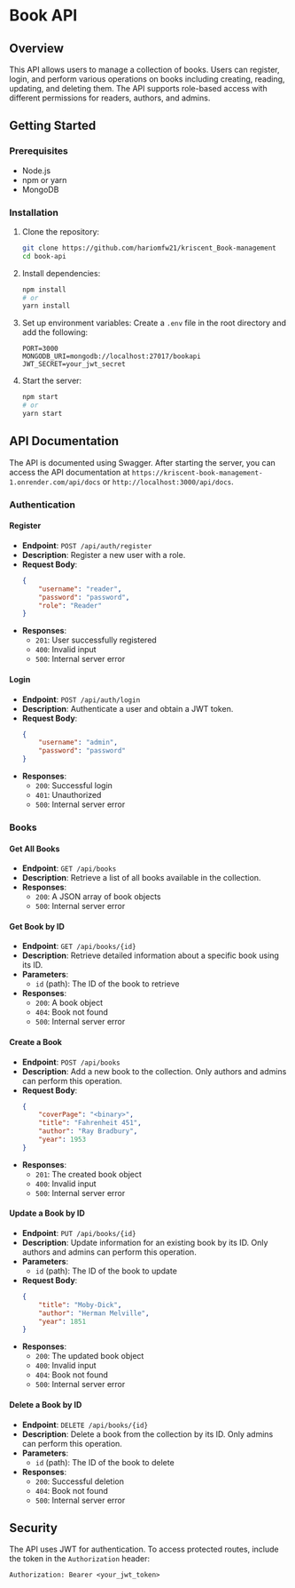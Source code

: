 # Book API

## Overview

This API allows users to manage a collection of books. Users can register, login, and perform various operations on books including creating, reading, updating, and deleting them. The API supports role-based access with different permissions for readers, authors, and admins.

## Getting Started

### Prerequisites

- Node.js
- npm or yarn
- MongoDB

### Installation

1. Clone the repository:
    ```bash
    git clone https://github.com/hariomfw21/kriscent_Book-management
    cd book-api
    ```

2. Install dependencies:
    ```bash
    npm install
    # or
    yarn install
    ```

3. Set up environment variables:
    Create a `.env` file in the root directory and add the following:
    ```env
    PORT=3000
    MONGODB_URI=mongodb://localhost:27017/bookapi
    JWT_SECRET=your_jwt_secret
    ```

4. Start the server:
    ```bash
    npm start
    # or
    yarn start
    ```

## API Documentation

The API is documented using Swagger. After starting the server, you can access the API documentation at `https://kriscent-book-management-1.onrender.com/api/docs` or `http://localhost:3000/api/docs`.

### Authentication

#### Register

- **Endpoint**: `POST /api/auth/register`
- **Description**: Register a new user with a role.
- **Request Body**:
    ```json
    {
        "username": "reader",
        "password": "password",
        "role": "Reader"
    }
    ```
- **Responses**:
    - `201`: User successfully registered
    - `400`: Invalid input
    - `500`: Internal server error

#### Login

- **Endpoint**: `POST /api/auth/login`
- **Description**: Authenticate a user and obtain a JWT token.
- **Request Body**:
    ```json
    {
        "username": "admin",
        "password": "password"
    }
    ```
- **Responses**:
    - `200`: Successful login
    - `401`: Unauthorized
    - `500`: Internal server error

### Books

#### Get All Books

- **Endpoint**: `GET /api/books`
- **Description**: Retrieve a list of all books available in the collection.
- **Responses**:
    - `200`: A JSON array of book objects
    - `500`: Internal server error

#### Get Book by ID

- **Endpoint**: `GET /api/books/{id}`
- **Description**: Retrieve detailed information about a specific book using its ID.
- **Parameters**:
    - `id` (path): The ID of the book to retrieve
- **Responses**:
    - `200`: A book object
    - `404`: Book not found
    - `500`: Internal server error

#### Create a Book

- **Endpoint**: `POST /api/books`
- **Description**: Add a new book to the collection. Only authors and admins can perform this operation.
- **Request Body**:
    ```json
    {
        "coverPage": "<binary>",
        "title": "Fahrenheit 451",
        "author": "Ray Bradbury",
        "year": 1953
    }
    ```
- **Responses**:
    - `201`: The created book object
    - `400`: Invalid input
    - `500`: Internal server error

#### Update a Book by ID

- **Endpoint**: `PUT /api/books/{id}`
- **Description**: Update information for an existing book by its ID. Only authors and admins can perform this operation.
- **Parameters**:
    - `id` (path): The ID of the book to update
- **Request Body**:
    ```json
    {
        "title": "Moby-Dick",
        "author": "Herman Melville",
        "year": 1851
    }
    ```
- **Responses**:
    - `200`: The updated book object
    - `400`: Invalid input
    - `404`: Book not found
    - `500`: Internal server error

#### Delete a Book by ID

- **Endpoint**: `DELETE /api/books/{id}`
- **Description**: Delete a book from the collection by its ID. Only admins can perform this operation.
- **Parameters**:
    - `id` (path): The ID of the book to delete
- **Responses**:
    - `200`: Successful deletion
    - `404`: Book not found
    - `500`: Internal server error

## Security

The API uses JWT for authentication. To access protected routes, include the token in the `Authorization` header:
```http
Authorization: Bearer <your_jwt_token>
